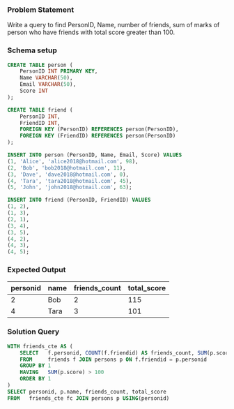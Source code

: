 ### Problem Statement

Write a query to find PersonID, Name, number of friends, sum of marks of person who have friends with total score greater than 100.

### Schema setup

```sql
CREATE TABLE person (
    PersonID INT PRIMARY KEY,
    Name VARCHAR(50),
    Email VARCHAR(50),
    Score INT
);

CREATE TABLE friend (
    PersonID INT,
    FriendID INT,
    FOREIGN KEY (PersonID) REFERENCES person(PersonID),
    FOREIGN KEY (FriendID) REFERENCES person(PersonID)
);

INSERT INTO person (PersonID, Name, Email, Score) VALUES
(1, 'Alice', 'alice2018@hotmail.com', 98),
(2, 'Bob', 'bob2018@hotmail.com', 11),
(3, 'Dave', 'dave2018@hotmail.com', 0),
(4, 'Tara', 'tara2018@hotmail.com', 45),
(5, 'John', 'john2018@hotmail.com', 63);

INSERT INTO friend (PersonID, FriendID) VALUES
(1, 2),
(1, 3),
(2, 1),
(3, 4),
(3, 5),
(4, 2),
(4, 3),
(4, 5);
```

### Expected Output

personid |	name |	friends_count |	total_score |
--|--|--|--|
2 |	Bob |	2 |	115 |
4 |	Tara |	3 |	101 |

### Solution Query

```sql
WITH friends_cte AS (
	SELECT   f.personid, COUNT(f.friendid) AS friends_count, SUM(p.score) AS total_score
	FROM     friends f JOIN persons p ON f.friendid = p.personid
	GROUP BY 1
	HAVING   SUM(p.score) > 100
	ORDER BY 1
)
SELECT personid, p.name, friends_count, total_score
FROM   friends_cte fc JOIN persons p USING(personid)
```

